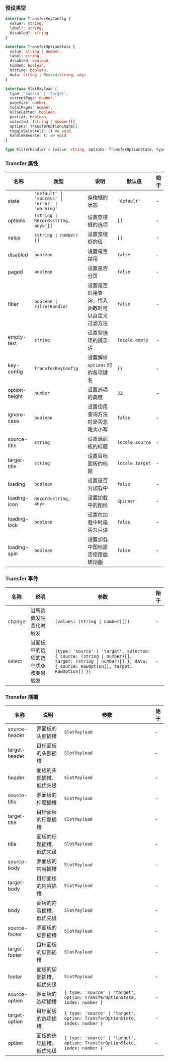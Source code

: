 ### 预设类型

```ts
interface TransferKeyConfig {
  value?: string,
  label?: string,
  disabled?: string
}

interface TransferOptionState {
  value: string | number,
  label: string,
  disabled: boolean,
  hidden: boolean,
  hitting: boolean,
  data: string | Record<string, any>
}

interface SlotPayload {
  type: 'source' | 'target',
  currentPage: number,
  pageSize: number,
  totalPages: number,
  allSelected: boolean,
  partial: boolean,
  selected: (string | number)[],
  options: TransferOptionState[],
  toggleSelectAll: () => void,
  handleReverse: () => void
}

type FilterHandler = (value: string, options: TransferOptionState, type: 'source' | 'target') => boolean
```

### Transfer 属性

| 名称          | 类型                                             | 说明                                           | 默认值          | 始于 |
| ------------- | ------------------------------------------------ | ---------------------------------------------- | --------------- | ---- |
| state         | `'default' \| 'success' \| 'error' \| 'warning'` | 穿梭框的状态                                   | `'default'`     | -    |
| options       | `(string \| Record<string, any>)[]`              | 设置穿梭框的选项                               | `[]`            | -    |
| value         | `(string \| number)[]`                           | 设置穿梭框的值                                 | `[]`            | -    |
| disabled      | `boolean`                                        | 设置是否禁用                                   | `false`         | -    |
| paged         | `boolean`                                        | 设置是否分页                                   | `false`         | -    |
| filter        | `boolean \| FilterHandler`                       | 设置是否启用查询，传入函数时可以自定义过滤方法 | `false`         | -    |
| empty-text    | `string`                                         | 设置空选项的提示语                             | `locale.empty`  | -    |
| key-config    | `TransferKeyConfig`                              | 设置解析 `options` 时的各项键名                | `{}`            | -    |
| option-height | `number`                                         | 设置选项的高度                                 | `32`            | -    |
| ignore-case   | `boolean`                                        | 设置使用查询方法时是否忽略大小写               | `false`         | -    |
| source-title  | `string`                                         | 设置源面板的标题                               | `locale.source` | -    |
| target-title  | `string`                                         | 设置目标面板的标题                             | `locale.target` | -    |
| loading       | `boolean`                                        | 设置是否为加载中                               | `false`         | -    |
| loading-icon  | `Record<string, any>`                            | 设置加载中的图标                               | `Spinner`       | -    |
| loading-lock  | `boolean`                                        | 设置在加载中时是否为只读                       | `false`         | -    |
| loading-spin  | `boolean`                                        | 设置加载中图标是否使用旋转动画                 | `false`         | -    |

### Transfer 事件

| 名称   | 说明                               | 参数                                                                                                                                                         | 始于 |
| ------ | ---------------------------------- | ------------------------------------------------------------------------------------------------------------------------------------------------------------ | ---- |
| change | 当所选值发生变化时触发             | `(values: (string \| number)[])`                                                                                                                             | -    |
| select | 当面板中的选项的选中状态改变时触发 | `(type: 'source' \| 'target', selected: { source: (string \| number)[], target: (string \| number)[] }, data: { source: RawOption[], target: RawOption[] })` | -    |

### Transfer 插槽

| 名称          | 说明                     | 参数                                                                         | 始于 |
| ------------- | ------------------------ | ---------------------------------------------------------------------------- | ---- |
| source-header | 源面板的头部插槽         | `SlotPayload`                                                                | -    |
| target-header | 目标面板的头部插槽       | `SlotPayload`                                                                | -    |
| header        | 面板的头部插槽，低优先级 | `SlotPayload`                                                                | -    |
| source-title  | 源面板的标题插槽         | `SlotPayload`                                                                | -    |
| target-title  | 目标面板的标题插槽       | `SlotPayload`                                                                | -    |
| title         | 面板的标题插槽，低优先级 | `SlotPayload`                                                                | -    |
| source-body   | 源面板的内容插槽         | `SlotPayload`                                                                | -    |
| target-body   | 目标面板的内容插槽       | `SlotPayload`                                                                | -    |
| body          | 面板的内容插槽，低优先级 | `SlotPayload`                                                                | -    |
| source-footer | 源面板的脚部插槽         | `SlotPayload`                                                                | -    |
| target-footer | 目标面板的脚部插槽       | `SlotPayload`                                                                | -    |
| footer        | 面板的脚部插槽，低优先级 | `SlotPayload`                                                                | -    |
| source-option | 源面板的选项插槽         | `{ type: 'source' \| 'target', option: TransferOptionState, index: number }` | -    |
| target-option | 目标面板的选项插槽       | `{ type: 'source' \| 'target', option: TransferOptionState, index: number }` | -    |
| option        | 面板的选项插槽，低优先级 | `{ type: 'source' \| 'target', option: TransferOptionState, index: number }` | -    |
